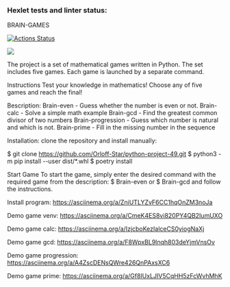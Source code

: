 ### Hexlet tests and linter status:

BRAIN-GAMES

[![Actions Status](https://github.com/Orloff-Star/python-project-49/actions/workflows/hexlet-check.yml/badge.svg)](https://github.com/Orloff-Star/python-project-49/actions)

<a href="https://codeclimate.com/github/Orloff-Star/python-project-49/maintainability"><img src="https://api.codeclimate.com/v1/badges/56a76894d97cdb44720e/maintainability" /></a>

The project is a set of mathematical games written in Python. The set includes five games.
Each game is launched by a separate command.

Instructions
Test your knowledge in mathematics! Choose any of five games and reach the final!

Вescription:
Brain-even - Guess whether the number is even or not.
Brain-calc - Solve a simple math example
Brain-gcd - Find the greatest common divisor of two numbers
Brain-progression - Guess which number is natural and which is not.
Brain-prime - Fill in the missing number in the sequence

Installation:
clone the repository and install manually:

$ git clone https://github.com/Orloff-Star/python-project-49.git
$ python3 -m pip install --user dist/*.whl
$ poetry install

Start Game
To start the game, simply enter the desired command with the required game from the description:
$ Brain-even
or
$ Brain-gcd
and follow the instructions.

Install program: https://asciinema.org/a/ZniUTLYZvF6CC1hqOnZM3noJa

Demo game venv: https://asciinema.org/a/CmeK4ES8vi820PY4QB2IumUXO

Demo game calc: https://asciinema.org/a/IzjcboKezIalceCS0yiogNaXj

Demo game gcd: https://asciinema.org/a/F8WpxBL9lnqh803deYjmVnsOv

Demo game progression: https://asciinema.org/a/A4ZscDENsQWre426QnPAxsXC6

Demo game prime: https://asciinema.org/a/Gf8IUxLJIV5CqHH5zFcWvhMhK

